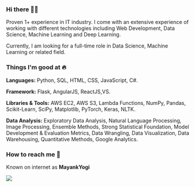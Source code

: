 ### Hi there 👋🏻 
Proven 1+ experience in IT industry. I come with an extensive experience of working with different technologies including Web Development, Data Science, Machine Learning and Deep Learning.


Currently, I am looking for a full-time role in Data Science, Machine Learning or related field. 

### Things I'm good at :fire:
**Languages:**  Python, SQL, HTML, CSS, JavaScript, C#.

**Framework:** Flask, AngularJS, ReactJS,VS.

**Libraries & Tools:** AWS EC2, AWS S3, Lambda Functions, NumPy, Pandas, Scikit-Learn, SciPy, Matplotlib, PyTorch, Keras, NLTK.

**Data Analysis:** Exploratory Data Analysis, Natural Language Processing, Image Processing, Ensemble Methods, Strong Statistical Foundation, Model Development & Evaluation Metrics, Data Wrangling, Data Visualization, Data Warehousing, Quantitative Methods, Google Analytics.

### How to reach me 📱
Known on internet as **MayankYogi** 

 [<img target="_blank" src="https://img.icons8.com/doodle/64/000000/linkedin-circled.png"/>](https://www.linkedin.com/in/mayank-yogi-806ba9156/)
